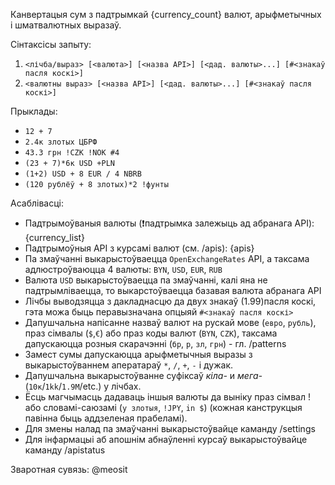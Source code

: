 Канвертацыя сум з падтрымкай {currency_count} валют, арыфметычных і шматвалютных выразаў.

Сінтаксісы запыту:
1) `<лічба/выраз> [<валюта>] [<назва API>] [<дад. валюты>...] [#<знакаў пасля коскі>]`
2) `<валютны выраз> [<назва API>] [<дад. валюты>...] [#<знакаў пасля коскі>]`

Прыклады:
- `12 + 7`
- `2.4к злотых ЦБРФ`
- `43.3 грн !CZK !NOK #4`
- `(23 + 7)*6к USD +PLN`
- `(1+2) USD + 8 EUR / 4 NBRB`
- `(120 рублёў + 8 злотых)*2 !фунты`

Асаблівасці:
- Падтрымоўваныя валюты (❗падтрымка залежыць ад абранага API): {currency_list}
- Падтрымоўныя API з курсамі валют (см. /apis): {apis}
- Па змаўчанні выкарыстоўваецца `OpenExchangeRates` API, а таксама адлюстроўваюцца 4 валюты: `BYN`, `USD`, `EUR`, `RUB`
- Валюта `USD` выкарыстоўваецца па змаўчанні, калі яна не падтрымліваецца, то выкарстоўваецца базавая валюта абранага API 
- Лічбы выводзяцца з дакладнасцю да двух знакаў (1.99)пасля коскі, гэта можа быць перавызначана опцыяй `#<знакаў пасля коскі>`  
- Дапушчальна напісанне назваў валют на рускай мове (`евро`, `рубль`), праз сімвалы (`$`,`€`) або праз коды валют (`BYN`, `CZK`), таксама дапускаюцца розныя скарачэнні (`бр`, `р`, `зл`, `грн`) - гл. /patterns
- Замест сумы дапускаюцца арыфметычныя выразы з выкарыстоўваннем аператараў `*`, `/`, `+`, `-` і дужак.
- Дапушчальна выкарыстоўванне суфіксаў _кіла-_ и _мега-_ (`10к`/`1kk`/`1.9M`/etc.) у лічбах.
- Ёсць магчымасць дадаваць іншыя валюты да выніку праз сімвал ! або словамі-саюзамі (`у злотыя`, `!JPY`, `in $`) (кожная канструкцыя павінна быць аддзеленая прабеламі).
- Для змены налад па змаўчанні выкарыстоўвайце каманду /settings
- Для інфармацыі аб апошнім абнаўленні курсаў выкарыстоўвайце каманду /apistatus

Зваротная сувязь: @meosit
